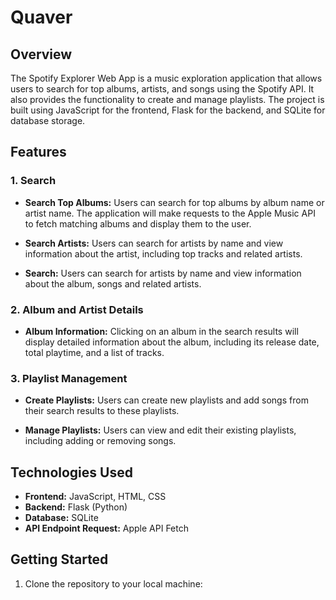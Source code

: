 # Quaver

## Overview

The Spotify Explorer Web App is a music exploration application that allows users to search for top albums, artists, and songs using the Spotify API. It also provides the functionality to create and manage playlists. The project is built using JavaScript for the frontend, Flask for the backend, and SQLite for database storage.

## Features

### 1. Search

- **Search Top Albums:** Users can search for top albums by album name or artist name. The application will make requests to the Apple Music API to fetch matching albums and display them to the user.

- **Search Artists:** Users can search for artists by name and view information about the artist, including top tracks and related artists.
- **Search:** Users can search for artists by name and view information about the album, songs and related artists.

### 2. Album and Artist Details

- **Album Information:** Clicking on an album in the search results will display detailed information about the album, including its release date, total playtime, and a list of tracks.

### 3. Playlist Management

- **Create Playlists:** Users can create new playlists and add songs from their search results to these playlists.

- **Manage Playlists:** Users can view and edit their existing playlists, including adding or removing songs.

## Technologies Used

- **Frontend:** JavaScript, HTML, CSS
- **Backend:** Flask (Python)
- **Database:** SQLite
- **API Endpoint Request:** Apple API Fetch

## Getting Started

1. Clone the repository to your local machine:

